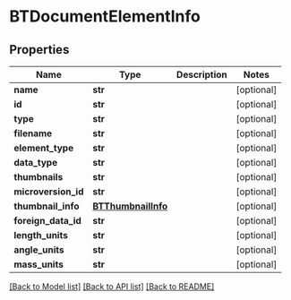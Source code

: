 # BTDocumentElementInfo

## Properties
Name | Type | Description | Notes
------------ | ------------- | ------------- | -------------
**name** | **str** |  | [optional] 
**id** | **str** |  | [optional] 
**type** | **str** |  | [optional] 
**filename** | **str** |  | [optional] 
**element_type** | **str** |  | [optional] 
**data_type** | **str** |  | [optional] 
**thumbnails** | **str** |  | [optional] 
**microversion_id** | **str** |  | [optional] 
**thumbnail_info** | [**BTThumbnailInfo**](BTThumbnailInfo.md) |  | [optional] 
**foreign_data_id** | **str** |  | [optional] 
**length_units** | **str** |  | [optional] 
**angle_units** | **str** |  | [optional] 
**mass_units** | **str** |  | [optional] 

[[Back to Model list]](../README.md#documentation-for-models) [[Back to API list]](../README.md#documentation-for-api-endpoints) [[Back to README]](../README.md)


